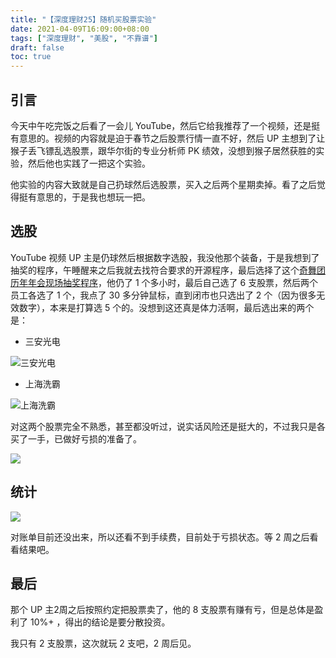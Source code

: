 ```yaml
---
title: "【深度理财25】随机买股票实验"
date: 2021-04-09T16:09:00+08:00
tags: ["深度理财", "美股", "不靠谱"]
draft: false
toc: true
---
```


## 引言

今天中午吃完饭之后看了一会儿 YouTube，然后它给我推荐了一个视频，还是挺有意思的。视频的内容就是迫于春节之后股票行情一直不好，然后 UP 主想到了让猴子丢飞镖乱选股票，跟华尔街的专业分析师 PK 绩效，没想到猴子居然获胜的实验，然后他也实践了一把这个实验。

他实验的内容大致就是自己扔球然后选股票，买入之后两个星期卖掉。看了之后觉得挺有意思的，于是我也想玩一把。

## 选股

<!--more-->

YouTube 视频 UP 主是仍球然后根据数字选股，我没他那个装备，于是我想到了抽奖的程序，午睡醒来之后我就去找符合要求的开源程序，最后选择了这个[奇舞团历年年会现场抽奖程序](https://github.com/75team/raffle#2017%E5%B9%B4%E4%BC%9A%E6%8A%BD%E5%A5%96)，他仍了 1 个多小时，最后自己选了 6 支股票，然后两个员工各选了 1 个，我点了 30 多分钟鼠标，直到闭市也只选出了 2 个（因为很多无效数字），本来是打算选 5 个的。没想到这还真是体力活啊，最后选出来的两个是：

- 三安光电

![三安光电](https://blog-1251237404.cos.ap-guangzhou.myqcloud.com/20210409vNPBqg.png)

- 上海洗霸

![上海洗霸](https://blog-1251237404.cos.ap-guangzhou.myqcloud.com/20210409ZlbNTq.png)


对这两个股票完全不熟悉，甚至都没听过，说实话风险还是挺大的，不过我只是各买了一手，已做好亏损的准备了。

![](https://blog-1251237404.cos.ap-guangzhou.myqcloud.com/20210409tD1y05.jpg!m)

## 统计

![](https://blog-1251237404.cos.ap-guangzhou.myqcloud.com/202104097Z8XhO.png)

对账单目前还没出来，所以还看不到手续费，目前处于亏损状态。等 2 周之后看看结果吧。

## 最后

那个 UP 主2周之后按照约定把股票卖了，他的 8 支股票有赚有亏，但是总体是盈利了 10%+ ，得出的结论是要分散投资。

我只有 2 支股票，这次就玩 2 支吧，2 周后见。